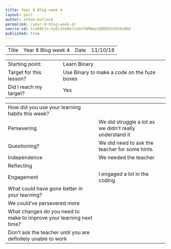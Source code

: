 ```yaml
---
title: Year 8 Blog week 4
layout: post
author: ethan.bullock
permalink: /year-8-blog-week-4/
source-id: 1s4kBt1n_KybL1Go8alJsQufARNwoiQQOEKtkQ2AyQN4
published: true
---
```

 

<table>
  <tr>
    <td>Title</td>
    <td>Year 8 Blog week 4</td>
    <td>Date</td>
    <td>11/10/18</td>
  </tr>
</table>


<table>
  <tr>
    <td>Starting point:</td>
    <td>Learn Binary</td>
  </tr>
  <tr>
    <td>Target for this lesson?</td>
    <td>Use Binary to make a code on the fuze boxes</td>
  </tr>
  <tr>
    <td>Did I reach my target? </td>
    <td>Yes</td>
  </tr>
</table>


<table>
  <tr>
    <td>How did you use your learning habits this week?</td>
    <td></td>
  </tr>
  <tr>
    <td>Persevering</td>
    <td>We did struggle a lot as we didn't really understand it</td>
  </tr>
  <tr>
    <td>Questioning?</td>
    <td>We did need to ask the teacher for some hints.</td>
  </tr>
  <tr>
    <td>Independence</td>
    <td>We needed the teacher</td>
  </tr>
  <tr>
    <td>Reflecting</td>
    <td></td>
  </tr>
  <tr>
    <td>Engagement</td>
    <td>I engaged a lot in the coding</td>
  </tr>
  <tr>
    <td>What could have gone better in your learning?</td>
    <td></td>
  </tr>
  <tr>
    <td>We could’ve persevered more</td>
    <td></td>
  </tr>
  <tr>
    <td>What changes do you need to make to improve your learning next time?</td>
    <td></td>
  </tr>
  <tr>
    <td>Don’t ask the teacher until you are definitely unable to work</td>
    <td></td>
  </tr>
</table>


